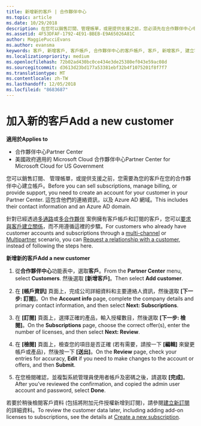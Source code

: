 ```yaml
---
title: 新增新的客戶 | 合作夥伴中心
ms.topic: article
ms.date: 10/29/2018
description: 在您可以銷售訂閱、管理帳單，或是提供支援之前，您必須先在合作夥伴中心中建立客戶的記錄。 這包含他們的連絡資訊，以及 Azure AD 網域。
ms.assetid: 4F53DFAF-1792-4E91-BBEB-E9A65026A81C
author: MaggiePucciEvans
ms.author: evansma
keywords: 客戶, 新增客戶, 客戶帳戶, 合作夥伴中心的客戶帳戶, 客戶, 新增客戶, 建立客戶帳戶
ms.localizationpriority: medium
ms.openlocfilehash: 72b02ad430bc0ce434e3de25380ef043e59ac08d
ms.sourcegitcommit: d3613d23bd177a53381ebf32b4f1075201f8f7f7
ms.translationtype: MT
ms.contentlocale: zh-TW
ms.lasthandoff: 12/05/2018
ms.locfileid: "8683687"
---
```

# <a name="add-a-new-customer"></a><span data-ttu-id="82e43-105">加入新的客戶</span><span class="sxs-lookup"><span data-stu-id="82e43-105">Add a new customer</span></span>

**<span data-ttu-id="82e43-106">適用於</span><span class="sxs-lookup"><span data-stu-id="82e43-106">Applies to</span></span>**

-  <span data-ttu-id="82e43-107">合作夥伴中心</span><span class="sxs-lookup"><span data-stu-id="82e43-107">Partner Center</span></span>
-  <span data-ttu-id="82e43-108">美國政府適用的 Microsoft Cloud 合作夥伴中心</span><span class="sxs-lookup"><span data-stu-id="82e43-108">Partner Center for Microsoft Cloud for US Government</span></span>



<span data-ttu-id="82e43-109">您可以銷售訂閱、 管理帳單，或提供支援之前，您需要為您的客戶在您的合作夥伴中心建立帳戶。</span><span class="sxs-lookup"><span data-stu-id="82e43-109">Before you can sell subscriptions, manage billing, or provide support, you need to create an account for your customer in your Partner  Center.</span></span> <span data-ttu-id="82e43-110">這包含他們的連絡資訊，以及 Azure AD 網域。</span><span class="sxs-lookup"><span data-stu-id="82e43-110">This includes their contact information and an Azure AD domain.</span></span>

<span data-ttu-id="82e43-111">針對已經透過[多通路](multichannel.md)或[多合作夥伴](multipartner.md) 案例擁有客戶帳戶和訂閱的客戶，您可以[要求與客戶建立關係](request-a-relationship-with-a-customer.md)，而不用遵循這裡的步驟。</span><span class="sxs-lookup"><span data-stu-id="82e43-111">For customers who already have customer accounts and subscriptions through a [multi-channel](multichannel.md) or [Multipartner](multipartner.md) scenario, you can [Request a relationship with a customer](request-a-relationship-with-a-customer.md), instead of following the steps here.</span></span>

**<span data-ttu-id="82e43-112">新增新的客戶</span><span class="sxs-lookup"><span data-stu-id="82e43-112">Add a new customer</span></span>**

1.  <span data-ttu-id="82e43-113">從**合作夥伴中心**功能表中，選取**客戶**。</span><span class="sxs-lookup"><span data-stu-id="82e43-113">From the **Partner Center** menu, select **Customers**.</span></span> <span data-ttu-id="82e43-114">然後選取 **\[新增客戶\]**。</span><span class="sxs-lookup"><span data-stu-id="82e43-114">Then select **Add customer**.</span></span>

2.  <span data-ttu-id="82e43-115">在 **\[帳戶資訊\]** 頁面上，完成公司詳細資料和主要連絡人資訊，然後選取 **\[下一步: 訂閱\]**。</span><span class="sxs-lookup"><span data-stu-id="82e43-115">On the **Account info** page, complete the company details and primary contact information, and then select **Next: Subscriptions**.</span></span>

3.  <span data-ttu-id="82e43-116">在 **\[訂閱\]** 頁面上，選擇正確的產品，輸入授權數目，然後選取 **\[下一步: 檢閱\]**。</span><span class="sxs-lookup"><span data-stu-id="82e43-116">On the **Subscriptions** page, choose the correct offer(s), enter the number of licenses, and then select **Next: Review**.</span></span>

4.  <span data-ttu-id="82e43-117">在 **\[檢閱\]** 頁面上，檢查您的項目是否正確 (若有需要，請按一下 **\[編輯\]** 來變更帳戶或產品)，然後按一下 **\[送出\]**。</span><span class="sxs-lookup"><span data-stu-id="82e43-117">On the **Review** page, check your entries for accuracy, **Edit** if you need to make changes to the account or offers, and then **Submit**.</span></span>

5.  <span data-ttu-id="82e43-118">在您檢閱確認，並複製系統管理員使用者帳戶及密碼之後，請選取 **\[完成\]**。</span><span class="sxs-lookup"><span data-stu-id="82e43-118">After you’ve reviewed the confirmation, and copied the admin user account and password, select **Done**.</span></span>

<span data-ttu-id="82e43-119">若要於稍後檢閱客戶資料 (包括將附加元件授權新增到訂閱)，請參閱[建立新訂閱](create-a-new-subscription.md)的詳細資料。</span><span class="sxs-lookup"><span data-stu-id="82e43-119">To review the customer data later, including adding add-on licenses to subscriptions, see the details at [Create a new subscription](create-a-new-subscription.md).</span></span>

 

 



